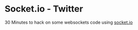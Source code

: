 Socket.io - Twitter
===================

30 Minutes to hack on some websockets code using [socket.io](http://socket.io/ "Socket IO")


